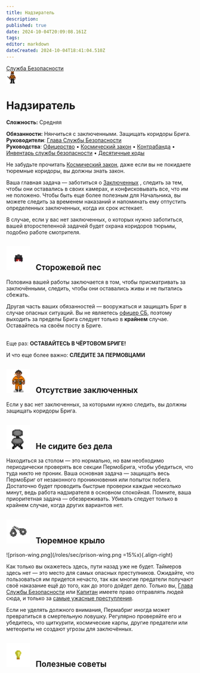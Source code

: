 ```yaml
---
title: Надзиратель
description: 
published: true
date: 2024-10-04T20:09:08.161Z
tags: 
editor: markdown
dateCreated: 2024-10-04T18:41:04.510Z
---
```


<div style="display: flex; justify-content: center;">
<div class="roles-passport sb">
  <div class="title sb"><a href="/roles/securityservicedepartment">Служба Безопасности</a></div>
  <div>
    <div><div><img src="/roles/prison-guard.png"></div></div>
  <div><div>
    <h1>Надзиратель</h1>
    <p><strong>Сложность:</strong> Средняя</p>
    <strong>Обязанности:</strong> Нянчиться с заключенными. Защищать коридоры Брига.<br>
    <b>Руководители</b>: <a href="/roles/headofsecurity">Глава Службы Безопасности</a><br>
    <b>Руководства</b>: <a href="/guides/officership" title="Офицерство">Офицерство</a> • <a href="/spacelaw" title="Космический закон">Космический закон</a> • <a href="/guides/smuggling" title="Контрабанда">Контрабанда</a> • <a href="/guides/securityinventory" title="Инвентарь службы безопасности">Инвентарь службы безопасности</a> • <a href="/roles/securityservicedepartment/tencodes" title="Инвентарь службы безопасности">Десятичные коды</a>
  </div></div>
  </div>
</div>
</div>

Не забудьте прочитать <a href="/spacelaw" title="Космический закон">Космический закон</a>, даже если вы не покидаете тюремные коридоры, вы должны знать закон.

Ваша главная задача — заботиться о <a href="/roles/prisoner">Заключенных</a> , следить за тем, чтобы они оставались в своих камерах, и конфисковывать все, что им не положено. Чтобы быть еще более полезным для Начальника, вы можете следить за временем наказаний и напоминать ему отпустить определенных заключенных, когда их срок истекает.

В случае, если у вас нет заключенных, о которых нужно заботиться, вашей второстепенной задачей будет охрана коридоров тюрьмы, подобно работе смотрителя.

<h2>
  <div class="box">
    <img src="/roles/sec/helmet2.png" style="height: 64px"/>
    <span style="margin-left:10px;">Сторожевой пес</span>
  </div>
</h2>

Половина вашей работы заключается в том, чтобы присматривать за заключёнными, следить, чтобы они оставались живы и не пытались сбежать. <br> 

Другая часть ваших обязанностей — вооружаться и защищать Бриг в случае опасных ситуаций. Вы не являетесь [офицер СБ](/roles/officer), поэтому выходить за пределы Брига следует только в **крайнем** случае. Оставайтесь на своём посту в Бриге. <br> <br>

Еще раз: **ОСТАВАЙТЕСЬ В ЧЁРТОВОМ БРИГЕ!**

И что еще более важно: **СЛЕДИТЕ ЗА ПЕРМОВЦАМИ**

<h2>
  <div class="box">
    <img src="/roles/prisoner.png" alt="megaphone_red.png" style="height: 64px"/>
    <span style="margin-left:10px;">Отсутствие заключенных</span>
  </div>
</h2>

Если у вас нет заключенных, за которыми нужно следить, вы должны защищать коридоры Брига.




<h2>
  <div class="box">
    <img src="/roles/sec/office_chair.png" alt="office_chair.png" style="height: 64px"/>
    <span style="margin-left:10px;">Не сидите без дела</span>
  </div>
</h2>

Находиться за столом — это нормально, но вам необходимо периодически проверять все секции ПермоБрига, чтобы убедиться, что туда никто не проник. Ваша основная задача — защищать весь ПермоБриг от незаконного проникновения или попыток побега. Достаточно будет проводить быстрые проверки каждые несколько минут, ведь работа надзирателя в основном спокойная. Помните, ваша приоритетная задача — обезвреживать. Убивать следует только в крайнем случае, когда других вариантов нет.


<h2>
  <div class="box">
    <img src="/roles/sec/handcuffs.png" alt="handcuffs.png" style="height: 64px"/>
    <span style="margin-left:10px;">Тюремное крыло</span>
  </div>
</h2>

![prison-wing.png](/roles/sec/prison-wing.png =15%x){.align-right}

Как только вы окажетесь здесь, пути назад уже не будет. Таймеров здесь нет — это место для самых опасных преступников. Ожидайте, что пользоваться им придется нечасто, так как многие предатели получают своё наказание ещё до того, как до этого дойдет дело. Только вы, [Глава Службы Безопасности](/roles/headofsecurity) или [Капитан](/roles/captain) имеете право отправлять людей сюда, и только за [самые ужасные преступления](/spacelaw).

Если не уделять должного внимания, Пермабриг иногда может превратиться в смертельную ловушку. Регулярно проверяйте его и убедитесь, что щиткурити, космические карпы, другие предатели или метеориты не создают угрозы для заключённых.

<p>
<h2>
  <div class="box">
    <img src="/roles/sec/light_bulb.png" alt="light_bulb.png" style="height: 64px"/>
    <span style="margin-left:10px;">Полезные советы</span>
  </div>
</h2>



<div class="table"></div>